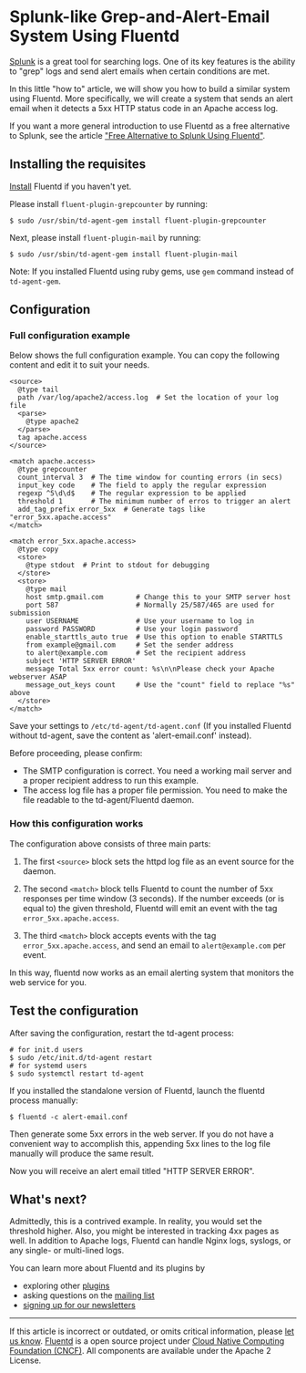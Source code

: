 # Splunk-like Grep-and-Alert-Email System Using Fluentd

[Splunk](http://www.splunk.com/) is a great tool for searching logs. One
of its key features is the ability to "grep" logs and send alert emails
when certain conditions are met.

In this little "how to" article, we will show you how to build a similar
system using Fluentd. More specifically, we will create a system that
sends an alert email when it detects a 5xx HTTP status code in an Apache
access log.

If you want a more general introduction to use Fluentd as a free
alternative to Splunk, see the article ["Free Alternative to Splunk Using Fluentd"](free-alternative-to-splunk-by-fluentd).


## Installing the requisites

[Install](/overview/installation.md) Fluentd if you haven't yet.

Please install `fluent-plugin-grepcounter` by running:

```
$ sudo /usr/sbin/td-agent-gem install fluent-plugin-grepcounter
```

Next, please install `fluent-plugin-mail` by running:

```
$ sudo /usr/sbin/td-agent-gem install fluent-plugin-mail
```

Note: If you installed Fluentd using ruby gems, use `gem` command
instead of `td-agent-gem`.


## Configuration


### Full configuration example

Below shows the full configuration example. You can copy the following
content and edit it to suit your needs.

```
<source>
  @type tail
  path /var/log/apache2/access.log  # Set the location of your log file
  <parse>
    @type apache2
  </parse>
  tag apache.access
</source>

<match apache.access>
  @type grepcounter
  count_interval 3  # The time window for counting errors (in secs)
  input_key code    # The field to apply the regular expression
  regexp ^5\d\d$    # The regular expression to be applied
  threshold 1       # The minimum number of erros to trigger an alert
  add_tag_prefix error_5xx  # Generate tags like "error_5xx.apache.access"
</match>

<match error_5xx.apache.access>
  @type copy
  <store>
    @type stdout  # Print to stdout for debugging
  </store>
  <store>
    @type mail
    host smtp.gmail.com        # Change this to your SMTP server host
    port 587                   # Normally 25/587/465 are used for submission
    user USERNAME              # Use your username to log in
    password PASSWORD          # Use your login password
    enable_starttls_auto true  # Use this option to enable STARTTLS
    from example@gmail.com     # Set the sender address
    to alert@example.com       # Set the recipient address
    subject 'HTTP SERVER ERROR'
    message Total 5xx error count: %s\n\nPlease check your Apache webserver ASAP
    message_out_keys count     # Use the "count" field to replace "%s" above
  </store>
</match>
```

Save your settings to `/etc/td-agent/td-agent.conf` (If you installed
Fluentd without td-agent, save the content as 'alert-email.conf'
instead).

Before proceeding, please confirm:

-   The SMTP configuration is correct. You need a working mail server
    and a proper recipient address to run this example.
-   The access log file has a proper file permission. You need to make
    the file readable to the td-agent/Fluentd daemon.


### How this configuration works

The configuration above consists of three main parts:

1.  The first `<source>` block sets the httpd log file as an event
    source for the daemon.

2.  The second `<match>` block tells Fluentd to count the number of 5xx
    responses per time window (3 seconds). If the number exceeds (or is
    equal to) the given threshold, Fluentd will emit an event with the
    tag `error_5xx.apache.access`.

3.  The third `<match>` block accepts events with the tag
    `error_5xx.apache.access`, and send an email to `alert@example.com`
    per event.

In this way, fluentd now works as an email alerting system that monitors
the web service for you.


## Test the configuration

After saving the configuration, restart the td-agent process:

```
# for init.d users
$ sudo /etc/init.d/td-agent restart
# for systemd users
$ sudo systemctl restart td-agent
```

If you installed the standalone version of Fluentd, launch the fluentd
process manually:

```
$ fluentd -c alert-email.conf
```

Then generate some 5xx errors in the web server. If you do not have a
convenient way to accomplish this, appending 5xx lines to the log file
manually will produce the same result.

Now you will receive an alert email titled "HTTP SERVER ERROR".


## What's next?

Admittedly, this is a contrived example. In reality, you would set the
threshold higher. Also, you might be interested in tracking 4xx pages as
well. In addition to Apache logs, Fluentd can handle Nginx logs,
syslogs, or any single- or multi-lined logs.

You can learn more about Fluentd and its plugins by

-   exploring other [plugins](http://fluentd.org/plugin/)
-   asking questions on the [mailing
    list](https://groups.google.com/forum/#!forum/fluentd)
-   [signing up for our newsletters](https://www.fluentd.org/newsletter)


------------------------------------------------------------------------

If this article is incorrect or outdated, or omits critical information, please [let us know](https://github.com/fluent/fluentd-docs-gitbook/issues?state=open).
[Fluentd](http://www.fluentd.org/) is a open source project under [Cloud Native Computing Foundation (CNCF)](https://cncf.io/). All components are available under the Apache 2 License.
